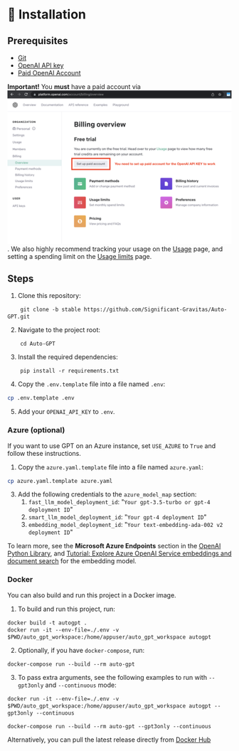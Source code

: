 # 💾 Installation

## Prerequisites
- [Git](https://git-scm.com/)
- [OpenAI API key](https://platform.openai.com/account/api-keys)
- [Paid OpenAI Account](https://platform.openai.com/account/billing/overview)

**Important!** You **must** have a paid account via ![OpenAI API > Billing](./docs/imgs/openai-api-key-billing-paid-account.png). We also highly recommend tracking your usage on the [Usage](https://platform.openai.com/account/usage) page, and setting a spending limit on the [Usage limits](https://platform.openai.com/account/billing/limits) page.

## Steps
1. Clone this repository:
``` shell
    git clone -b stable https://github.com/Significant-Gravitas/Auto-GPT.git
```

2. Navigate to the project root:
``` shell
    cd Auto-GPT
```

3. Install the required dependencies:

``` shell
    pip install -r requirements.txt
```

4. Copy the `.env.template` file into a file named `.env`: 
```bash
cp .env.template .env
```

5. Add your `OPENAI_API_KEY` to `.env`.

### Azure (optional)
If you want to use GPT on an Azure instance, set `USE_AZURE` to `True` and follow these instructions.

1. Copy the `azure.yaml.template` file into a file named `azure.yaml`: 
```bash
cp azure.yaml.template azure.yaml
```
3. Add the following credentials to the `azure_model_map` section:
   1. `fast_llm_model_deployment_id`: "`Your gpt-3.5-turbo or gpt-4 deployment ID`"
   2. `smart_llm_model_deployment_id`: "`Your gpt-4 deployment ID`"
   3. `embedding_model_deployment_id`: "`Your text-embedding-ada-002 v2 deployment ID`"
       
To learn more, see the **Microsoft Azure Endpoints** section in the [OpenAI Python Library](https://pypi.org/project/openai/), and [Tutorial: Explore Azure OpenAI Service embeddings and document search](https://learn.microsoft.com/en-us/azure/cognitive-services/openai/tutorials/embeddings?tabs=command-line) for the embedding model.

### Docker

You can also build and run this project in a Docker image.

1. To build and run this project, run:
``` shell
docker build -t autogpt .
docker run -it --env-file=./.env -v $PWD/auto_gpt_workspace:/home/appuser/auto_gpt_workspace autogpt
```

2. Optionally, if you have `docker-compose`, run:
``` shell
docker-compose run --build --rm auto-gpt
```

3. To pass extra arguments, see the following examples to run with `--gpt3only` and `--continuous` mode:
``` shell
docker run -it --env-file=./.env -v $PWD/auto_gpt_workspace:/home/appuser/auto_gpt_workspace autogpt --gpt3only --continuous
```

``` shell
docker-compose run --build --rm auto-gpt --gpt3only --continuous
```

Alternatively, you can pull the latest release directly from [Docker Hub](https://hub.docker.com/r/significantgravitas/auto-gpt)